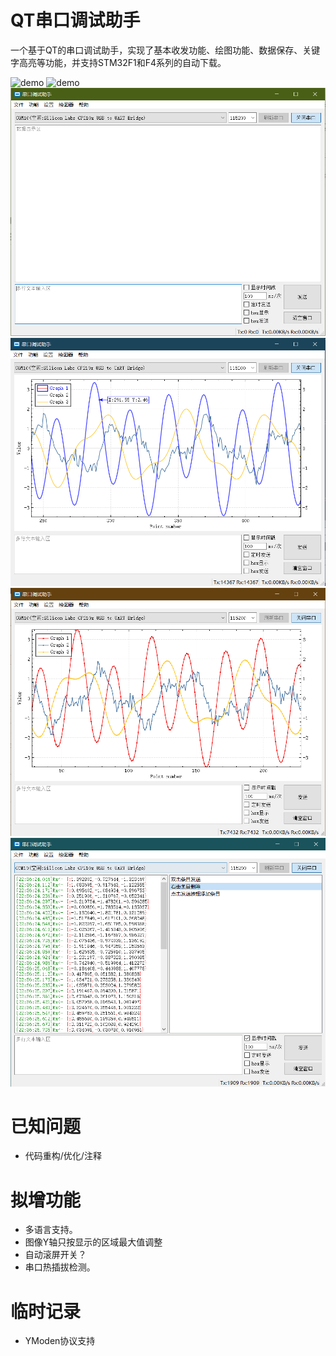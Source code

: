 # QT串口调试助手
  一个基于QT的串口调试助手，实现了基本收发功能、绘图功能、数据保存、关键字高亮等功能，并支持STM32F1和F4系列的自动下载。

![demo](demo.gif)
![demo](screenshoot/demo.gif)
![mainwindow](screenshoot\mainwindow.png)
![graphwindow](screenshoot\graphwindow.png)
![scatterline](screenshoot\scatterline.png)
![multistring](screenshoot\multistring.png)

# 已知问题
  - 代码重构/优化/注释

# 拟增功能
  - 多语言支持。
  - 图像Y轴只按显示的区域最大值调整
  - 自动滚屏开关？
  - 串口热插拔检测。

# 临时记录
  - YModen协议支持